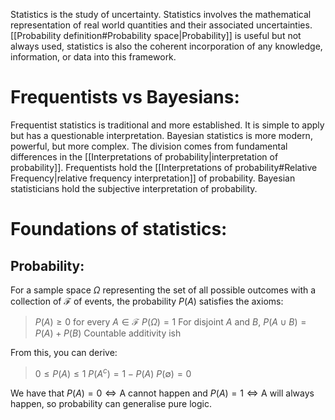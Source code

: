 
Statistics is the study of uncertainty. Statistics involves the mathematical representation of real world quantities and their associated uncertainties. [[Probability definition#Probability space|Probability]] is useful but not always used, statistics is also the coherent incorporation of any knowledge, information, or data into this framework.

# Frequentists vs Bayesians:

Frequentist statistics is traditional and more established. It is simple to apply but has a questionable interpretation. Bayesian statistics is more modern, powerful, but more complex. The division comes from fundamental differences in the [[Interpretations of probability|interpretation of probability]]. Frequentists hold the [[Interpretations of probability#Relative Frequency|relative frequency interpretation]] of probability. Bayesian statisticians hold the subjective interpretation of probability.

# Foundations of statistics:
## Probability:
For a sample space $\Omega$ representing the set of all possible outcomes with a collection of $\mathcal F$ of events, the probability $P(A)$ satisfies the axioms:
> $P(A)\geq 0$ for every $A\in\mathcal F$
> $P(\Omega)=1$
> For disjoint $A$ and $B$, $P(A\cup B)=P(A)+P(B)$
> Countable additivity ish

From this, you can derive:
> $0\leq P(A)\leq 1$
> $P(A^c)=1-P(A)$
> $P(\emptyset)=0$

We have that $P(A)=0\iff\text{A cannot happen}$ and $P(A)=1\iff\text{A will always happen}$, so probability can generalise pure logic.